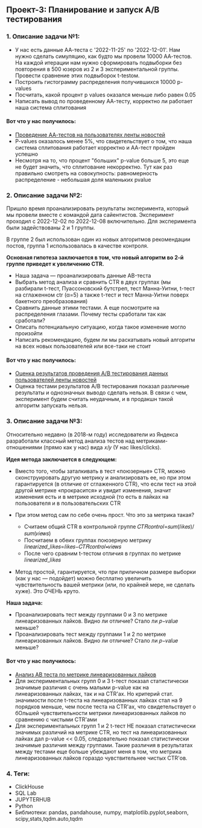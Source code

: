 ## Проект-3: Планирование и запуск А/В тестирования  

### 1. Описание задачи №1:

- У нас есть данные АА-теста с '2022-11-25' по '2022-12-01'. Нам нужно сделать симуляцию, как будто мы провели 10000 АА-тестов. На каждой итерации нам нужно сформировать подвыборки без повторения в 500 юзеров из 2 и 3 экспериментальной группы. Провести сравнение этих подвыборок t-testом.  
- Построить гистограмму распределения получившихся 10000 p-values  
- Посчитать, какой процент p values оказался меньше либо равен 0.05  
- Написать вывод по проведенному АА-тесту, корректно ли работает наша система сплитования  


#### Вот что у нас получилось:

- [Проведение АА-тестов на  пользователях ленты новостей](https://github.com/moseevaevgeniya/Project_in_Karpov.courses/blob/e3d79d3ab934d1bc6677197e40a3ebf126162536/3.%D0%9F%D1%80%D0%BE%D0%B5%D0%BA%D1%82:%D0%9F%D0%BB%D0%B0%D0%BD%D0%B8%D1%80%D0%BE%D0%B2%D0%B0%D0%BD%D0%B8%D0%B5%20%D0%B8%20%D0%B7%D0%B0%D0%BF%D1%83%D1%81%D0%BA%20%D0%90%D0%92%20%D1%82%D0%B5%D1%81%D1%82%D0%B0/Task_1_AA_test__1_.ipynb)  
- P-values оказалось менее 5%, что свидетельствует о том, что наша система сплитования работает корректно и АА-тест пройден успешно  
- Несмотря на то, что процент "больших" p-value больше 5, это еще не будет значить, что сплитование некорректно. Тут как раз правильно смотреть на совокупность: равномерность распределение - небольшая доля маленьких pvalue  


### 2. Описание задачи №2:

Пришло время проанализировать результаты эксперимента, который мы провели вместе с командой дата сайентистов. Эксперимент проходил с 2022-12-02 по 2022-12-08 включительно. Для эксперимента были задействованы 2 и 1 группы.  

В группе 2 был использован один из новых алгоритмов рекомендации постов, группа 1 использовалась в качестве контроля.  

**Основная гипотеза заключается в том, что новый алгоритм во 2-й группе приведет к увеличению CTR.**  

- Наша задача — проанализировать данные АB-теста  
- Выбрать метод анализа и сравнить CTR в двух группах (мы разбирали t-тест, Пуассоновский бутстреп, тест Манна-Уитни, t-тест на сглаженном ctr (α=5) а также t-тест и тест Манна-Уитни поверх бакетного преобразования)  
- Сравнить данные этими тестами. А еще посмотрите на распределения глазами. Почему тесты сработали так как сработали?  
- Описать потенциальную ситуацию, когда такое изменение могло произойти  
- Написать рекомендацию, будем ли мы раскатывать новый алгоритм на всех новых пользователей или все-таки не стоит  


#### Вот что у нас получилось:

- [Оценка результатов проведения А/В тестирования данных пользователей ленты новостей](https://github.com/moseevaevgeniya/Project_in_Karpov.courses/blob/8e21ab631382098ef543f21ac17687b18c44e23e/3.%D0%9F%D1%80%D0%BE%D0%B5%D0%BA%D1%82:%D0%9F%D0%BB%D0%B0%D0%BD%D0%B8%D1%80%D0%BE%D0%B2%D0%B0%D0%BD%D0%B8%D0%B5%20%D0%B8%20%D0%B7%D0%B0%D0%BF%D1%83%D1%81%D0%BA%20%D0%90%D0%92%20%D1%82%D0%B5%D1%81%D1%82%D0%B0/AB_test_task_2__1_.ipynb)
- Оценка тестами результатов А/В тестирования показал различные результаты и однозначных выводо сделать нельзя. В связи с чем, эксперимент будем считать неудачным, и в  продакшн такой алгоритм запускать нельзя.


### 3. Описание задачи №3:

Относительно недавно (в 2018-м году) исследователи из Яндекса разработали классный метод анализа тестов над метриками-отношениями (прямо как у нас) вида  𝑥/𝑦  (У нас  likes/clicks).  

**Идея метода заключается в следующем:**  

- Вместо того, чтобы заталкивать в тест «поюзерные» CTR, можно сконструировать другую метрику и анализировать ее, но при этом гарантируется (в отличие от сглаженного CTR), что если тест на этой другой метрике «прокрасится» и увидит изменения, значит изменения есть и в метрике исходной (то есть в лайках на пользователя и в пользовательских CTR  
- При этом метод сам по себе очень прост. Что это за метрика такая?  

  - Считаем общий CTR в контрольной группе 𝐶𝑇𝑅𝑐𝑜𝑛𝑡𝑟𝑜𝑙=𝑠𝑢𝑚(𝑙𝑖𝑘𝑒𝑠)/𝑠𝑢𝑚(𝑣𝑖𝑒𝑤𝑠)  
  - Посчитаем в обеих группах поюзерную метрику  𝑙𝑖𝑛𝑒𝑎𝑟𝑖𝑧𝑒𝑑_𝑙𝑖𝑘𝑒𝑠=𝑙𝑖𝑘𝑒𝑠−𝐶𝑇𝑅𝑐𝑜𝑛𝑡𝑟𝑜𝑙∗𝑣𝑖𝑒𝑤𝑠  
  - После чего сравним  t-тестом отличия в группах по метрике 𝑙𝑖𝑛𝑒𝑎𝑟𝑖𝑧𝑒𝑑_𝑙𝑖𝑘𝑒𝑠  


- Метод простой, гарантируется, что при приличном размере выборки (как у нас — подойдет) можно бесплатно увеличить чувствительность вашей метрики (или, по крайней мере, не сделать хуже). Это ОЧЕНЬ круто.  


**Наша задача:**  

- Проанализировать тест между группами 0 и 3 по метрике линеаризованных лайков. Видно ли отличие? Стало ли 𝑝−𝑣𝑎𝑙𝑢𝑒 меньше?  
- Проанализировать тест между группами 1 и 2 по метрике линеаризованных лайков. Видно ли отличие? Стало ли 𝑝−𝑣𝑎𝑙𝑢𝑒 меньше?  


#### Вот что у нас получилось:  

- [Анализ АВ теста по метрике линеаризованных лайков](https://github.com/moseevaevgeniya/Project_in_Karpov.courses/blob/9405b4546d63e71484a34435c8ac43347440e32c/3.%D0%9F%D1%80%D0%BE%D0%B5%D0%BA%D1%82:%D0%9F%D0%BB%D0%B0%D0%BD%D0%B8%D1%80%D0%BE%D0%B2%D0%B0%D0%BD%D0%B8%D0%B5%20%D0%B8%20%D0%B7%D0%B0%D0%BF%D1%83%D1%81%D0%BA%20%D0%90%D0%92%20%D1%82%D0%B5%D1%81%D1%82%D0%B0/AB_test_linea.ipynb)  
- Для экспериментальных групп 0 и 3 t-тест показал статистически значимые различия с очень малыми p-value как на линеаризованных лайках, так и на CTR'ах. Но критерий стат. значимости после t-теста на линеаризованных лайках стал на 9 порядков меньше, чем после теста на CTR'ах, что свидетельствует о бОльшей чувствительности метрики линеаризованных лайков по сравнению с чистыми CTR'ами  
- Для экспериментальных групп 1 и 2 t-тест НЕ показал статистически значимых различий на метрике CTR, но тест на линеаризованных лайках дал p-value << 0.05, следовательно показал статистически значимые различия между группами. Такие различия в результатах между тестами еще больше убеждают меня в том, что метрика линеаризованных лайков  гораздо чувствительнее чистых CTR'ов.  


### 4. Теги:  

- ClickHouse  
- SQL Lab  
- JUPYTERHUB  
- Python  
- Библиотеки: pandas, pandahouse, numpy, matplotlib.pyplot,seaborn, scipy,stats,tqdm.auto,tqdm  
